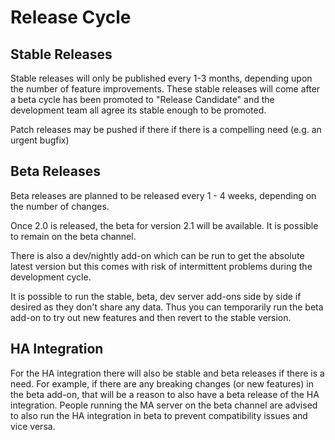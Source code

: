 # Release Cycle

## Stable Releases

Stable releases will only be published every 1-3 months, depending upon the number of feature improvements. These stable releases will come after a beta cycle has been promoted to "Release Candidate" and the development team all agree its stable enough to be promoted.

Patch releases may be pushed if there if there is a compelling need (e.g. an urgent bugfix)

## Beta Releases

Beta releases are planned to be released every 1 - 4 weeks, depending on the number of changes.

Once 2.0 is released, the beta for version 2.1 will be available. It is possible to remain on the beta channel.

There is also a dev/nightly add-on which can be run to get the absolute latest version but this comes with risk of intermittent problems during the development cycle.

It is possible to run the stable, beta, dev server add-ons side by side if desired as they don't share any data. Thus you can temporarily run the beta add-on to try out new features and then revert to the stable version.

## HA Integration

For the HA integration there will also be stable and beta releases if there is a need. For example, if there are any breaking changes (or new features) in the beta add-on, that will be a reason to also have a beta release of the HA integration. People running the MA server on the beta channel are advised to also run the HA integration in beta to prevent compatibility issues and vice versa.

